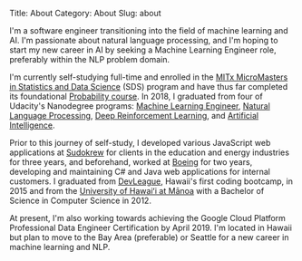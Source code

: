 Title: About
Category: About
Slug: about

I'm a software engineer transitioning into the field of machine learning and AI. I'm passionate about natural language processing, and I'm hoping to start my new career in AI by seeking a Machine Learning Engineer role, preferably within the NLP problem domain.

I'm currently self-studying full-time and enrolled in the <a href="https://www.edx.org/micromasters/mitx-statistics-and-data-science" target="_blank">MITx MicroMasters in Statistics and Data Science</a> (SDS) program and have thus far completed its foundational <a href="https://www.edx.org/course/probability-the-science-of-uncertainty-and-data-0" target="_blank">Probability course</a>. In 2018, I graduated from four of Udacity's Nanodegree programs: <a href="https://www.udacity.com/course/machine-learning-engineer-nanodegree--nd009t" target="_blank">Machine Learning Engineer</a>, <a href="https://www.udacity.com/course/natural-language-processing-nanodegree--nd892" target="_blank">Natural Language Processing</a>, <a href="https://www.udacity.com/course/deep-reinforcement-learning-nanodegree--nd893" target="_blank">Deep Reinforcement Learning</a>, and <a href="https://www.udacity.com/course/ai-artificial-intelligence-nanodegree--nd898" target="_blank">Artificial Intelligence</a>.

Prior to this journey of self-study, I developed various JavaScript web applications at <a href="https://sudokrew.com/" target="_blank">Sudokrew</a> for clients in the education and energy industries for three years, and beforehand, worked at <a href="http://www.boeing.com/" target="_blank">Boeing</a> for two years, developing and maintaining C# and Java web applications for internal customers. I graduated from <a href="https://www.devleague.com/" target="_blank">DevLeague</a>, Hawaii's first coding bootcamp, in 2015 and from the <a href="http://www.ics.hawaii.edu/" target="_blank">University of Hawaiʻi at Mānoa</a> with a Bachelor of Science in Computer Science in 2012.

At present, I'm also working towards achieving the Google Cloud Platform Professional Data Engineer Certification by April 2019. I'm located in Hawaii but plan to move to the Bay Area (preferable) or Seattle for a new career in machine learning and NLP.
